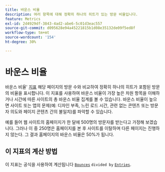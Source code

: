```yaml
---
title: 바운스 비율
description: 여러 항목에 대해 정확히 하나의 히트가 있는 방문 비율입니다.
feature: Metrics
exl-id: 2d4929df-3843-4ad2-abe6-5c01d3eac557
source-git-commit: d095628e94a45221815b1d08e35132de09f5ed8f
workflow-type: tm+mt
source-wordcount: '154'
ht-degree: 30%

---
```


# 바운스 비율

바운스 비율&#39; [지표](overview.md) 해당 페이지의 방문 수와 비교하여 정확히 하나의 히트가 포함된 방문의 비율을 표시합니다. 이 지표를 사용하여 바운스 비율이 가장 높은 차원 항목을 이해하거나 시간에 따른 사이트의 총 바운스 비율 집계를 볼 수 있습니다. 바운스 비율이 높으면 사이트 또는 앱의 문제(예: 디자인 부족, 느린 로드 시간, 관련 없는 콘텐츠 또는 방문자 의도와 페이지 콘텐츠 간의 불일치)를 파악할 수 있습니다.

예를 들어 웹 사이트의 홈페이지가 한 달에 500명의 방문자를 받는다고 가정해 보겠습니다. 그러나 이 중 250명은 홈페이지를 본 후 사이트를 이탈하며 다른 페이지는 진행하지 않는다. 그 결과 홈페이지의 바운스 비율은 50%가 됩니다.

## 이 지표의 계산 방법

이 지표는 공식을 사용하여 계산됩니다 [`Bounces`](bounces.md) `divided by` [`Entries`](entries.md).
